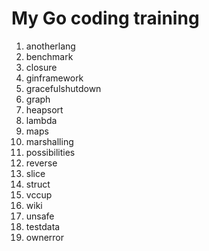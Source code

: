 # My Go coding training

1.  anotherlang
2.  benchmark
3.  closure
4.  ginframework
5.  gracefulshutdown
6.  graph
7.  heapsort
8.  lambda
9.  maps
10. marshalling
11. possibilities
12. reverse
13. slice
14. struct
15. vccup
16. wiki
17. unsafe
18. testdata
19. ownerror
